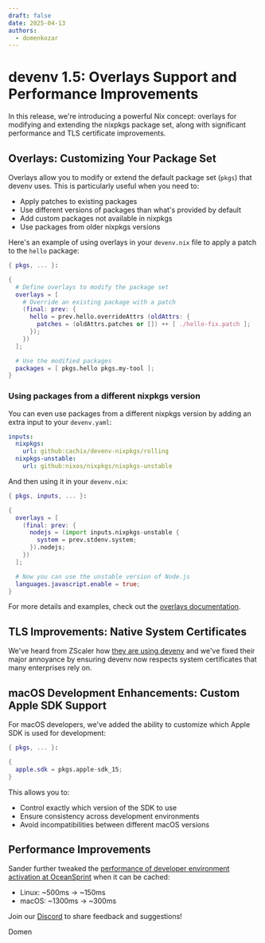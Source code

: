 ```yaml
---
draft: false
date: 2025-04-13
authors:
  - domenkozar
---
```


# devenv 1.5: Overlays Support and Performance Improvements

In this release, we're introducing a powerful Nix concept: overlays for modifying and extending the nixpkgs package set, along with significant performance and TLS certificate improvements.

## Overlays: Customizing Your Package Set

Overlays allow you to modify or extend the default package set (`pkgs`) that devenv uses. This is particularly useful when you need to:

- Apply patches to existing packages
- Use different versions of packages than what's provided by default
- Add custom packages not available in nixpkgs
- Use packages from older nixpkgs versions

Here's an example of using overlays in your `devenv.nix` file to apply a patch to the `hello` package:

```nix
{ pkgs, ... }:

{
  # Define overlays to modify the package set
  overlays = [
    # Override an existing package with a patch
    (final: prev: {
      hello = prev.hello.overrideAttrs (oldAttrs: {
        patches = (oldAttrs.patches or []) ++ [ ./hello-fix.patch ];
      });
    })
  ];

  # Use the modified packages
  packages = [ pkgs.hello pkgs.my-tool ];
}
```

### Using packages from a different nixpkgs version

You can even use packages from a different nixpkgs version by adding an extra input to your `devenv.yaml`:

```yaml
inputs:
  nixpkgs:
    url: github:cachix/devenv-nixpkgs/rolling
  nixpkgs-unstable:
    url: github:nixos/nixpkgs/nixpkgs-unstable
```

And then using it in your `devenv.nix`:

```nix
{ pkgs, inputs, ... }:

{
  overlays = [
    (final: prev: {
      nodejs = (import inputs.nixpkgs-unstable {
        system = prev.stdenv.system;
      }).nodejs;
    })
  ];

  # Now you can use the unstable version of Node.js
  languages.javascript.enable = true;
}
```

For more details and examples, check out the [overlays documentation](../../overlays.md).

## TLS Improvements: Native System Certificates

We've heard from ZScaler how [they are using devenv](https://bsky.app/profile/jm2dev.bsky.social/post/3lle7mdguhs2j) and we've fixed their major annoyance
by ensuring devenv now respects system certificates that many enterprises rely on.

## macOS Development Enhancements: Custom Apple SDK Support

For macOS developers, we've added the ability to customize which Apple SDK is used for development:

```nix
{ pkgs, ... }:

{
  apple.sdk = pkgs.apple-sdk_15;
}
```

This allows you to:
- Control exactly which version of the SDK to use
- Ensure consistency across development environments
- Avoid incompatibilities between different macOS versions

## Performance Improvements

Sander further tweaked the [performance of developer environment activation at OceanSprint](https://oceansprint.org/reports/2025/) when it can be cached:

* Linux: ~500ms -> ~150ms
* macOS: ~1300ms -> ~300ms


Join our [Discord](https://discord.gg/naMgQehY) to share feedback and suggestions!

Domen
